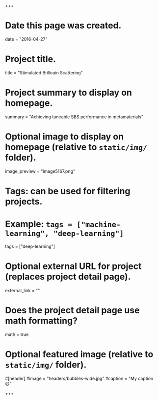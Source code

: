 +++
# Date this page was created.
date = "2016-04-27"

# Project title.
title = "Stimulated Brillouin Scattering"

# Project summary to display on homepage.
summary = "Achieving tuneable SBS performance in metamaterials"

# Optional image to display on homepage (relative to `static/img/` folder).
image_preview = "image5167.png"

# Tags: can be used for filtering projects.
# Example: `tags = ["machine-learning", "deep-learning"]`
tags = ["deep-learning"]

# Optional external URL for project (replaces project detail page).
external_link = ""

# Does the project detail page use math formatting?
math = true

# Optional featured image (relative to `static/img/` folder).
#[header]
#image = "headers/bubbles-wide.jpg"
#caption = "My caption :smile:"

+++

 